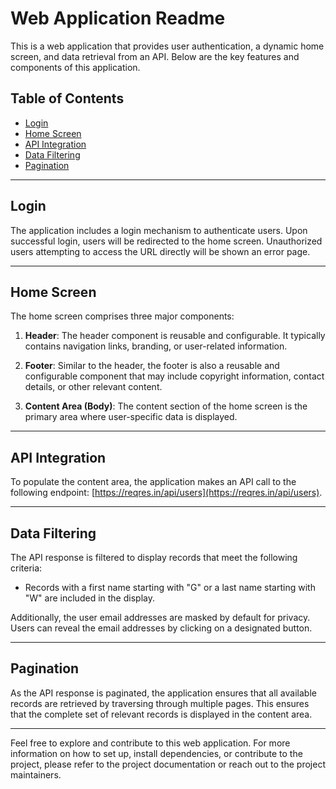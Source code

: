 # Web Application Readme

This is a web application that provides user authentication, a dynamic home screen, and data retrieval from an API. Below are the key features and components of this application.

## Table of Contents
- [Login](#login)
- [Home Screen](#home-screen)
- [API Integration](#api-integration)
- [Data Filtering](#data-filtering)
- [Pagination](#pagination)

---

## Login

The application includes a login mechanism to authenticate users. Upon successful login, users will be redirected to the home screen. Unauthorized users attempting to access the URL directly will be shown an error page.

---

## Home Screen

The home screen comprises three major components:

1. **Header**: The header component is reusable and configurable. It typically contains navigation links, branding, or user-related information.

2. **Footer**: Similar to the header, the footer is also a reusable and configurable component that may include copyright information, contact details, or other relevant content.

3. **Content Area (Body)**: The content section of the home screen is the primary area where user-specific data is displayed.

---

## API Integration

To populate the content area, the application makes an API call to the following endpoint: [https://reqres.in/api/users](https://reqres.in/api/users).

---

## Data Filtering

The API response is filtered to display records that meet the following criteria:

- Records with a first name starting with "G" or a last name starting with "W" are included in the display.

Additionally, the user email addresses are masked by default for privacy. Users can reveal the email addresses by clicking on a designated button.

---

## Pagination

As the API response is paginated, the application ensures that all available records are retrieved by traversing through multiple pages. This ensures that the complete set of relevant records is displayed in the content area.

---

Feel free to explore and contribute to this web application. For more information on how to set up, install dependencies, or contribute to the project, please refer to the project documentation or reach out to the project maintainers.
